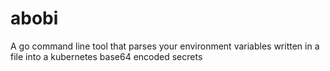 # abobi
A go command line tool that parses your environment variables written in a file into a kubernetes base64 encoded secrets
